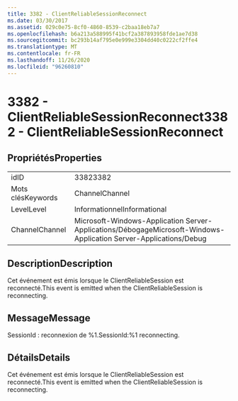 ```yaml
---
title: 3382 - ClientReliableSessionReconnect
ms.date: 03/30/2017
ms.assetid: 029c0e75-8cf0-4860-8539-c2baa18eb7a7
ms.openlocfilehash: b6a213a588995f41bcf2a387893958fde1ae7d38
ms.sourcegitcommit: bc293b14af795e0e999e3304dd40c0222cf2ffe4
ms.translationtype: MT
ms.contentlocale: fr-FR
ms.lasthandoff: 11/26/2020
ms.locfileid: "96260810"
---
```

# <a name="3382---clientreliablesessionreconnect"></a><span data-ttu-id="182ab-102">3382 - ClientReliableSessionReconnect</span><span class="sxs-lookup"><span data-stu-id="182ab-102">3382 - ClientReliableSessionReconnect</span></span>

## <a name="properties"></a><span data-ttu-id="182ab-103">Propriétés</span><span class="sxs-lookup"><span data-stu-id="182ab-103">Properties</span></span>  
  
|||  
|-|-|  
|<span data-ttu-id="182ab-104">id</span><span class="sxs-lookup"><span data-stu-id="182ab-104">ID</span></span>|<span data-ttu-id="182ab-105">3382</span><span class="sxs-lookup"><span data-stu-id="182ab-105">3382</span></span>|  
|<span data-ttu-id="182ab-106">Mots clés</span><span class="sxs-lookup"><span data-stu-id="182ab-106">Keywords</span></span>|<span data-ttu-id="182ab-107">Channel</span><span class="sxs-lookup"><span data-stu-id="182ab-107">Channel</span></span>|  
|<span data-ttu-id="182ab-108">Level</span><span class="sxs-lookup"><span data-stu-id="182ab-108">Level</span></span>|<span data-ttu-id="182ab-109">Informationnel</span><span class="sxs-lookup"><span data-stu-id="182ab-109">Informational</span></span>|  
|<span data-ttu-id="182ab-110">Channel</span><span class="sxs-lookup"><span data-stu-id="182ab-110">Channel</span></span>|<span data-ttu-id="182ab-111">Microsoft-Windows-Application Server-Applications/Débogage</span><span class="sxs-lookup"><span data-stu-id="182ab-111">Microsoft-Windows-Application Server-Applications/Debug</span></span>|  
  
## <a name="description"></a><span data-ttu-id="182ab-112">Description</span><span class="sxs-lookup"><span data-stu-id="182ab-112">Description</span></span>  

 <span data-ttu-id="182ab-113">Cet événement est émis lorsque le ClientReliableSession est reconnecté.</span><span class="sxs-lookup"><span data-stu-id="182ab-113">This event is emitted when the ClientReliableSession is reconnecting.</span></span>  
  
## <a name="message"></a><span data-ttu-id="182ab-114">Message</span><span class="sxs-lookup"><span data-stu-id="182ab-114">Message</span></span>  

 <span data-ttu-id="182ab-115">SessionId : reconnexion de %1.</span><span class="sxs-lookup"><span data-stu-id="182ab-115">SessionId:%1 reconnecting.</span></span>  
  
## <a name="details"></a><span data-ttu-id="182ab-116">Détails</span><span class="sxs-lookup"><span data-stu-id="182ab-116">Details</span></span>  

 <span data-ttu-id="182ab-117">Cet événement est émis lorsque le ClientReliableSession est reconnecté.</span><span class="sxs-lookup"><span data-stu-id="182ab-117">This event is emitted when the ClientReliableSession is reconnecting.</span></span>
